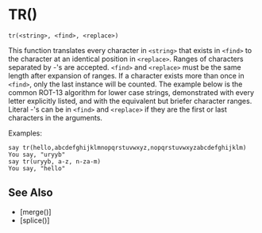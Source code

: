 # TR()
`tr(<string>, <find>, <replace>)`

  This function translates every character in `<string>` that exists in `<find>` to the character at an identical position in `<replace>`. Ranges of characters separated by -'s are accepted. `<find>` and `<replace>` must be the same length after expansion of ranges. If a character exists more than once in `<find>`, only the last instance will be counted. The example below is the common ROT-13 algorithm for lower case strings, demonstrated with every letter explicitly listed, and with the equivalent but briefer character ranges. Literal -'s can be in `<find>` and `<replace>` if they are the first or last characters in the arguments.

   Examples:
```
say tr(hello,abcdefghijklmnopqrstuvwxyz,nopqrstuvwxyzabcdefghijklm)
You say, "uryyb"
say tr(uryyb, a-z, n-za-m)
You say, "hello"
```


## See Also
- [merge()]
- [splice()]

